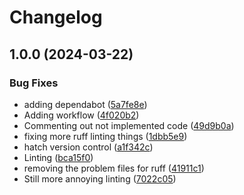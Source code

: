 # Changelog

## 1.0.0 (2024-03-22)


### Bug Fixes

* adding dependabot ([5a7fe8e](https://github.com/CoreySpohn/coronagraphoto/commit/5a7fe8e613a436155293495a44fb121d98819f16))
* Adding workflow ([4f020b2](https://github.com/CoreySpohn/coronagraphoto/commit/4f020b26ce70578127a3560af6947c1d43b1dfaf))
* Commenting out not implemented code ([49d9b0a](https://github.com/CoreySpohn/coronagraphoto/commit/49d9b0a40beb106a432fe501d4f5d01459162e41))
* fixing more ruff linting things ([1dbb5e9](https://github.com/CoreySpohn/coronagraphoto/commit/1dbb5e90553949a5d9d186df91868a4f48c3ea0a))
* hatch version control ([a1f342c](https://github.com/CoreySpohn/coronagraphoto/commit/a1f342ce8b883076205bb832bbdd9f964bede3fa))
* Linting ([bca15f0](https://github.com/CoreySpohn/coronagraphoto/commit/bca15f0e096ce67466117c92d0cc6487ea11010e))
* removing the problem files for ruff ([41911c1](https://github.com/CoreySpohn/coronagraphoto/commit/41911c1f86c455dd560d054ff65ceeb843c76619))
* Still more annoying linting ([7022c05](https://github.com/CoreySpohn/coronagraphoto/commit/7022c05ec4c1ecf7f0859803a0fc47198a11939c))
